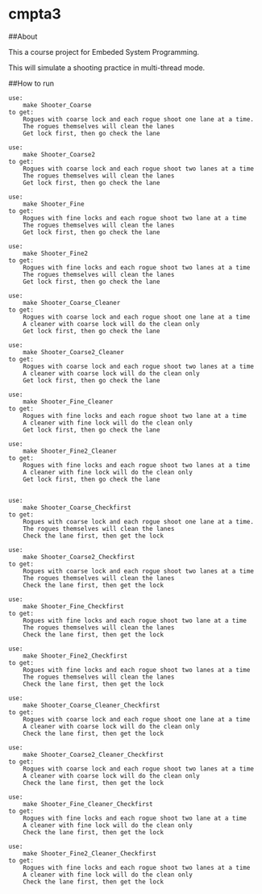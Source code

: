 # cmpta3

##About

This a course project for Embeded System Programming. 

This will simulate a shooting practice in multi-thread mode.

##How to run

	use:
		make Shooter_Coarse
	to get:
		Rogues with coarse lock and each rogue shoot one lane at a time.
		The rogues themselves will clean the lanes
		Get lock first, then go check the lane

	use:
		make Shooter_Coarse2
	to get:
		Rogues with coarse lock and each rogue shoot two lanes at a time
		The rogues themselves will clean the lanes
		Get lock first, then go check the lane
	
	use:
		make Shooter_Fine
	to get:
		Rogues with fine locks and each rogue shoot two lane at a time
		The rogues themselves will clean the lanes
		Get lock first, then go check the lane
	
	use:
		make Shooter_Fine2
	to get:
		Rogues with fine locks and each rogue shoot two lanes at a time
		The rogues themselves will clean the lanes
		Get lock first, then go check the lane
	
	use:
		make Shooter_Coarse_Cleaner
	to get:
		Rogues with coarse lock and each rogue shoot one lane at a time
		A cleaner with coarse lock will do the clean only
		Get lock first, then go check the lane
	
	use:
		make Shooter_Coarse2_Cleaner
	to get:
		Rogues with coarse lock and each rogue shoot two lanes at a time
		A cleaner with coarse lock will do the clean only
		Get lock first, then go check the lane
	
	use:
		make Shooter_Fine_Cleaner
	to get:
		Rogues with fine locks and each rogue shoot two lane at a time
		A cleaner with fine lock will do the clean only
		Get lock first, then go check the lane
	
	use:
		make Shooter_Fine2_Cleaner
	to get:
		Rogues with fine locks and each rogue shoot two lanes at a time
		A cleaner with fine lock will do the clean only
		Get lock first, then go check the lane
	
	
	use:
		make Shooter_Coarse_Checkfirst
	to get:
		Rogues with coarse lock and each rogue shoot one lane at a time.
		The rogues themselves will clean the lanes
		Check the lane first, then get the lock
	
	use:
		make Shooter_Coarse2_Checkfirst
	to get:
		Rogues with coarse lock and each rogue shoot two lanes at a time
		The rogues themselves will clean the lanes
		Check the lane first, then get the lock
	
	use:
		make Shooter_Fine_Checkfirst
	to get:
		Rogues with fine locks and each rogue shoot two lane at a time
		The rogues themselves will clean the lanes
		Check the lane first, then get the lock
	
	use:
		make Shooter_Fine2_Checkfirst
	to get:
		Rogues with fine locks and each rogue shoot two lanes at a time
		The rogues themselves will clean the lanes
		Check the lane first, then get the lock
	
	use:
		make Shooter_Coarse_Cleaner_Checkfirst
	to get:
		Rogues with coarse lock and each rogue shoot one lane at a time
		A cleaner with coarse lock will do the clean only
		Check the lane first, then get the lock
	
	use:
		make Shooter_Coarse2_Cleaner_Checkfirst
	to get:
		Rogues with coarse lock and each rogue shoot two lanes at a time
		A cleaner with coarse lock will do the clean only
		Check the lane first, then get the lock
	
	use:
		make Shooter_Fine_Cleaner_Checkfirst
	to get:
		Rogues with fine locks and each rogue shoot two lane at a time
		A cleaner with fine lock will do the clean only
		Check the lane first, then get the lock
	
	use:
		make Shooter_Fine2_Cleaner_Checkfirst
	to get:
		Rogues with fine locks and each rogue shoot two lanes at a time
		A cleaner with fine lock will do the clean only
		Check the lane first, then get the lock
	
